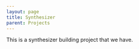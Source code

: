```yaml
---
layout: page
title: Synthesizer
parent: Projects
---
```


This is a synthesizer building project that we have.
